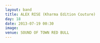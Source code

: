 ```yaml
---
layout: band
title: ALEX RISE (Kharma Edition Couture)
day: 18
date: 2013-07-19 00:30
image: 
venue: SOUND OF TOWN RED BULL
---
```



